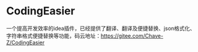# CodingEasier
一个提高开发效率的idea插件，已经提供了翻译、翻译及便捷替换、json格式化、字符串格式便捷替换等功能，码云地址：https://gitee.com/Chave-Z/CodingEasier
